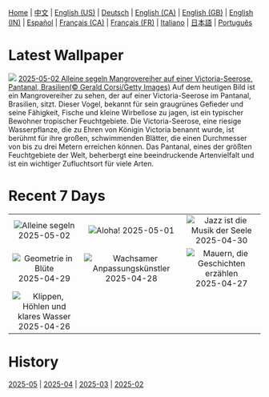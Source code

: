 [Home](../README.md) | [中文](zh-CN.md) | [English (US)](en-US.md) | [Deutsch](de-DE.md) | [English (CA)](en-CA.md) | [English (GB)](en-GB.md) | [English (IN)](en-IN.md) | [Español](es-ES.md) | [Français (CA)](fr-CA.md) | [Français (FR)](fr-FR.md) | [Italiano](it-IT.md) | [日本語](ja-JP.md) | [Português](pt-BR.md)

# Latest Wallpaper
![](https://www.bing.com/th?id=OHR.BrazilHeron_DE-DE1974794289_UHD.jpg)
[2025-05-02 Alleine segeln Mangrovereiher auf einer Victoria-Seerose, Pantanal, Brasilien(© Gerald Corsi/Getty Images)](https://www.bing.com/th?id=OHR.BrazilHeron_DE-DE1974794289_UHD.jpg)
Auf dem heutigen Bild ist ein Mangrovereiher zu sehen, der auf einer Victoria-Seerose im Pantanal, Brasilien, sitzt. Dieser Vogel, bekannt für sein graugrünes Gefieder und seine Fähigkeit, Fische und kleine Wirbellose zu jagen, ist ein typischer Bewohner tropischer Feuchtgebiete. Die Victoria-Seerose, eine riesige Wasserpflanze, die zu Ehren von Königin Victoria benannt wurde, ist berühmt für ihre großen, schwimmenden Blätter, die einen Durchmesser von bis zu drei Metern erreichen können. Das Pantanal, eines der größten Feuchtgebiete der Welt, beherbergt eine beeindruckende Artenvielfalt und ist ein wichtiger Zufluchtsort für viele Arten.

# Recent 7 Days
|  |  |  |
|:---:|:---:|:---:|
| ![](https://www.bing.com/th?id=OHR.BrazilHeron_DE-DE1974794289_400x240.jpg "Alleine segeln") 2025-05-02 | ![](https://www.bing.com/th?id=OHR.PinkPlumeria_DE-DE1954010737_400x240.jpg "Aloha!") 2025-05-01 | ![](https://www.bing.com/th?id=OHR.ColtraneBand_DE-DE0172172574_400x240.jpg "Jazz ist die Musik der Seele") 2025-04-30 |
| ![](https://www.bing.com/th?id=OHR.GardensVillandry_DE-DE3270965160_400x240.jpg "Geometrie in Blüte") 2025-04-29 | ![](https://www.bing.com/th?id=OHR.OrangeImpala_DE-DE8059561226_400x240.jpg "Wachsamer Anpassungskünstler") 2025-04-28 | ![](https://www.bing.com/th?id=OHR.LuebeckHouses_DE-DE5661377255_400x240.jpg "Mauern, die Geschichten erzählen") 2025-04-27 |
| ![](https://www.bing.com/th?id=OHR.BrucePeninsula_DE-DE2577994189_400x240.jpg "Klippen, Höhlen und klares Wasser") 2025-04-26 |  |  |

# History
[2025-05](../archives/wallpaper/de-DE/w_2025_05.md) | [2025-04](../archives/wallpaper/de-DE/w_2025_04.md) | [2025-03](../archives/wallpaper/de-DE/w_2025_03.md) | [2025-02](../archives/wallpaper/de-DE/w_2025_02.md)
